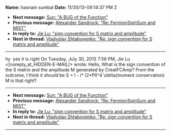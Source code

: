 **Name:** hasnain sumbal
**Date:** 11/30/13-09:14:37 PM Z

  - **Next message:** [Sun: "A BUG of the Function"](0755.html)
  - **Previous message:** [Alexander Sandrock: "Re: FermionSpinSum and
    MIST"](0753.html)
  - **In reply to:** [Jie Lu: "sign convention for S matrix and
    amplitude"](0740.html)
  - **Next in thread:** [Vladyslav Shtabovenko: "Re: sign convention for
    S matrix and amplitude"](0904.html)

-----

hy  yes it is right On Tuesday, July 30, 2013 7:56 PM, Jie Lu
\<[noreply_at_HIDDEN-E-MAIL]\>
wrote: Hello, What is the sign convention of the S matrix and the
amplitude M generated by CreatFCAmp? From the outcome, I think it should
be S = I - i\* (2\*PI)^4 \\delta(moment conservation) M is that right?  

-----

  - **Next message:** [Sun: "A BUG of the Function"](0755.html)
  - **Previous message:** [Alexander Sandrock: "Re: FermionSpinSum and
    MIST"](0753.html)
  - **In reply to:** [Jie Lu: "sign convention for S matrix and
    amplitude"](0740.html)
  - **Next in thread:** [Vladyslav Shtabovenko: "Re: sign convention for
    S matrix and amplitude"](0904.html)

-----

